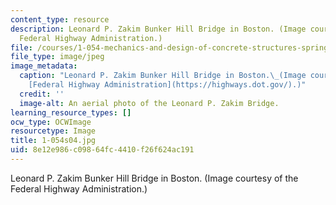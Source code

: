 ```yaml
---
content_type: resource
description: Leonard P. Zakim Bunker Hill Bridge in Boston. (Image courtesy of the
  Federal Highway Administration.)
file: /courses/1-054-mechanics-and-design-of-concrete-structures-spring-2004/8e12e986c09864fc4410f26f624ac191_1-054s04.jpg
file_type: image/jpeg
image_metadata:
  caption: "Leonard P. Zakim Bunker Hill Bridge in Boston.\_(Image courtesy of the\_\
    [Federal Highway Administration](https://highways.dot.gov/).)"
  credit: ''
  image-alt: An aerial photo of the Leonard P. Zakim Bridge.
learning_resource_types: []
ocw_type: OCWImage
resourcetype: Image
title: 1-054s04.jpg
uid: 8e12e986-c098-64fc-4410-f26f624ac191
---
```

Leonard P. Zakim Bunker Hill Bridge in Boston. (Image courtesy of the Federal Highway Administration.)